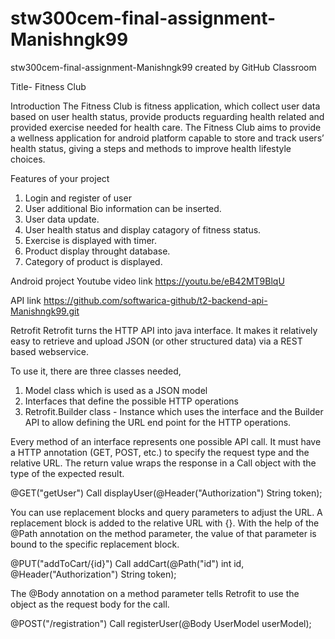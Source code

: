 # stw300cem-final-assignment-Manishngk99
stw300cem-final-assignment-Manishngk99 created by GitHub Classroom

Title- Fitness Club

Introduction
The Fitness Club is fitness application, which collect user data based on user health status,
provide products reguarding health related and provided exercise needed for health care.
The Fitness Club aims to provide a wellness application for android platform capable to store
and track users’ health status, giving a steps and methods to
improve health lifestyle choices.

Features of your project
1. Login and register of user
2. User additional Bio information can be inserted.
3. User data update.
4. User health status and display catagory of fitness status.
5. Exercise is displayed with timer.
6. Product display throught database.
7. Category of product is displayed.


Android project Youtube video link
https://youtu.be/eB42MT9BlqU

API link
https://github.com/softwarica-github/t2-backend-api-Manishngk99.git

Retrofit
Retrofit turns the HTTP API into java interface.
It makes it relatively easy to retrieve and upload JSON (or other structured data) via a REST based webservice.

To use it, there are three classes needed,
1. Model class which is used as a JSON model
2. Interfaces that define the possible HTTP operations
3. Retrofit.Builder class - Instance which uses the interface
and the Builder API to allow defining the URL end point for the HTTP operations.

Every method of an interface represents one possible API call. It must have a HTTP annotation (GET, POST, etc.) to specify the request type and the relative URL. The return value wraps the response in a Call object with the type of the expected result.

@GET("getUser")
    Call<UserDataModel> displayUser(@Header("Authorization") String token);
  
You can use replacement blocks and query parameters to adjust the URL. A replacement block is added to the relative URL with {}. With the help of the @Path annotation on the method parameter, the value of that parameter is bound to the specific replacement block.

  @PUT("addToCart/{id}")
    Call<HomeContentModel> addCart(@Path("id") int id, @Header("Authorization") String token);
  
The @Body annotation on a method parameter tells Retrofit to use the object as the request body for the call.

   @POST("/registration")
    Call<SignupResponse> registerUser(@Body UserModel userModel);
